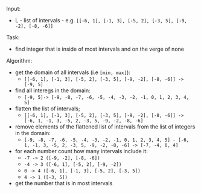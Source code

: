 Input:

- L - list of intervals - e.g. `[[-6, 1], [-1, 3], [-5, 2], [-3, 5], [-9, -2], [-8, -6]]`

Task:

- find integer that is inside of most intervals and on the verge of none

Algorithm:

- get the domain of all intervals (i.e `[min, max]`):
  - `[[-6, 1], [-1, 3], [-5, 2], [-3, 5], [-9, -2], [-8, -6]] -> [-9, 5]`
- find all interegs in the domain:
  - `[-9, 5]-> [-9, -8, -7, -6, -5, -4, -3, -2, -1, 0, 1, 2, 3, 4, 5]`
- flatten the list of intervals;
  - `[[-6, 1], [-1, 3], [-5, 2], [-3, 5], [-9, -2], [-8, -6]] -> [-6, 1, -1, 3, -5, 2, -3, 5, -9, -2, -8, -6]`
- remove elements of the flattened list of intervals from the list of integers in the domain:
  - `[-9, -8, -7, -6, -5, -4, -3, -2, -1, 0, 1, 2, 3, 4, 5] - [-6, 1, -1, 3, -5, 2, -3, 5, -9, -2, -8, -6] -> [-7, -4, 0, 4]`
- for each number count how many intervals include it:
  - `-7 -> 2 ([-9, -2], [-8, -6])`
  - `-4 -> 3 ([-6, 1], [-5, 2], [-9, -2])`
  - `0 -> 4 ([-6, 1], [-1, 3], [-5, 2], [-3, 5])`
  - `4 -> 1 ([-3, 5])`
- get the number that is in most intervals
